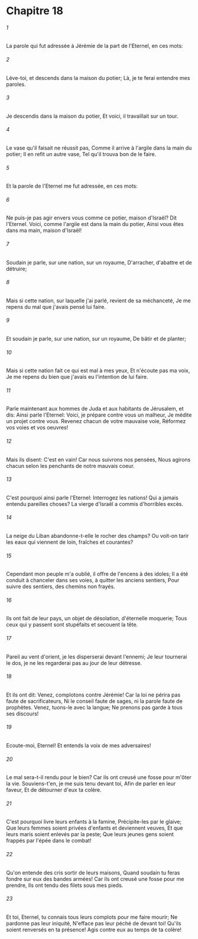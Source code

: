 # Chapitre 18

###### 1
La parole qui fut adressée à Jérémie de la part de l'Eternel, en ces mots:
###### 2
Lève-toi, et descends dans la maison du potier; Là, je te ferai entendre mes paroles.
###### 3
Je descendis dans la maison du potier, Et voici, il travaillait sur un tour.
###### 4
Le vase qu'il faisait ne réussit pas, Comme il arrive à l'argile dans la main du potier; Il en refit un autre vase, Tel qu'il trouva bon de le faire.
###### 5
Et la parole de l'Eternel me fut adressée, en ces mots:
###### 6
Ne puis-je pas agir envers vous comme ce potier, maison d'Israël? Dit l'Eternel. Voici, comme l'argile est dans la main du potier, Ainsi vous êtes dans ma main, maison d'Israël!
###### 7
Soudain je parle, sur une nation, sur un royaume, D'arracher, d'abattre et de détruire;
###### 8
Mais si cette nation, sur laquelle j'ai parlé, revient de sa méchanceté, Je me repens du mal que j'avais pensé lui faire.
###### 9
Et soudain je parle, sur une nation, sur un royaume, De bâtir et de planter;
###### 10
Mais si cette nation fait ce qui est mal à mes yeux, Et n'écoute pas ma voix, Je me repens du bien que j'avais eu l'intention de lui faire.
###### 11
Parle maintenant aux hommes de Juda et aux habitants de Jérusalem, et dis: Ainsi parle l'Eternel: Voici, je prépare contre vous un malheur, Je médite un projet contre vous. Revenez chacun de votre mauvaise voie, Réformez vos voies et vos oeuvres!
###### 12
Mais ils disent: C'est en vain! Car nous suivrons nos pensées, Nous agirons chacun selon les penchants de notre mauvais coeur.
###### 13
C'est pourquoi ainsi parle l'Eternel: Interrogez les nations! Qui a jamais entendu pareilles choses? La vierge d'Israël a commis d'horribles excès.
###### 14
La neige du Liban abandonne-t-elle le rocher des champs? Ou voit-on tarir les eaux qui viennent de loin, fraîches et courantes?
###### 15
Cependant mon peuple m'a oublié, il offre de l'encens à des idoles; Il a été conduit à chanceler dans ses voies, à quitter les anciens sentiers, Pour suivre des sentiers, des chemins non frayés.
###### 16
Ils ont fait de leur pays, un objet de désolation, d'éternelle moquerie; Tous ceux qui y passent sont stupéfaits et secouent la tête.
###### 17
Pareil au vent d'orient, je les disperserai devant l'ennemi; Je leur tournerai le dos, je ne les regarderai pas au jour de leur détresse.
###### 18
Et ils ont dit: Venez, complotons contre Jérémie! Car la loi ne périra pas faute de sacrificateurs, Ni le conseil faute de sages, ni la parole faute de prophètes. Venez, tuons-le avec la langue; Ne prenons pas garde à tous ses discours!
###### 19
Ecoute-moi, Eternel! Et entends la voix de mes adversaires!
###### 20
Le mal sera-t-il rendu pour le bien? Car ils ont creusé une fosse pour m'ôter la vie. Souviens-t'en, je me suis tenu devant toi, Afin de parler en leur faveur, Et de détourner d'eux ta colère.
###### 21
C'est pourquoi livre leurs enfants à la famine, Précipite-les par le glaive; Que leurs femmes soient privées d'enfants et deviennent veuves, Et que leurs maris soient enlevés par la peste; Que leurs jeunes gens soient frappés par l'épée dans le combat!
###### 22
Qu'on entende des cris sortir de leurs maisons, Quand soudain tu feras fondre sur eux des bandes armées! Car ils ont creusé une fosse pour me prendre, Ils ont tendu des filets sous mes pieds.
###### 23
Et toi, Eternel, tu connais tous leurs complots pour me faire mourir; Ne pardonne pas leur iniquité, N'efface pas leur péché de devant toi! Qu'ils soient renversés en ta présence! Agis contre eux au temps de ta colère!
